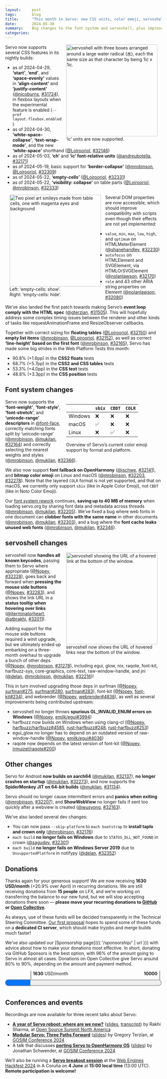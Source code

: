 ```yaml
---
layout:     post
tags:       blog
title:      "This month in Servo: new CSS units, color emoji, servoshell, and more!"
date:       2024-05-30
summary:    Big changes to the font system and servoshell, plus improvements to flexbox, tables, DOM support, and the embedding API.
categories:
---
```


<figure class="_figr" style="clear: right;"><a href="{{ '/img/blog/ic-units.png' | url }}"><img src="{{ '/img/blog/ic-units.png' | url }}"
    alt="servoshell with three boxes arranged around a large water radical (水), each the same size as that character by being 1ic x 1ic."></a>
<figcaption>‘ic’ units are now supported.</figcaption></figure>

<span class=_floatmin></span>Servo now supports several CSS features in its nightly builds:

- as of 2024-04-29, **‘start’**, **‘end’**, and **‘space-evenly’** values in **‘align-content’** and **‘justify-content’** ([@nicoburns](https://github.com/nicoburns), [#31724](https://github.com/servo/servo/pull/31724)), in flexbox layouts when the experimental feature is enabled (`--pref layout.flexbox.enabled`)
- as of 2024-04-30, **‘white-space-collapse’**, **‘text-wrap-mode’**, and the new **‘white-space’** shorthand ([@Loirooriol](https://github.com/Loirooriol), [#32146](https://github.com/servo/servo/pull/32146))
- as of 2024-05-03, **‘ch’** and **‘ic’ font-relative units** ([@andreubotella](https://github.com/andreubotella), [#32171](https://github.com/servo/servo/pull/32171))
- as of 2024-05-19, basic support for **‘border-collapse’** ([@mrobinson](https://github.com/mrobinson), [@Loirooriol](https://github.com/Loirooriol), [#32309](https://github.com/servo/servo/pull/32309))
- as of 2024-05-22, **‘empty-cells’** ([@Loirooriol](https://github.com/Loirooriol), [#32331](https://github.com/servo/servo/pull/32331))
- as of 2024-05-22, **‘visibility: collapse’** on table parts ([@Loirooriol](https://github.com/Loirooriol), [@mrobinson](https://github.com/mrobinson), [#32333](https://github.com/servo/servo/pull/32333))

<figure class="_figl"><a href="{{ '/img/blog/empty-cells.png' | url }}"><img src="{{ '/img/blog/empty-cells.png' | url }}"
    alt="Two pixel art smileys made from table cells, one with magenta eyes and background"></a>
<figcaption>Left: ‘empty-cells: show’.<br>Right: ‘empty-cells: hide’.</figcaption></figure>

<span class=_floatmin></span>Several DOM properties are now accessible, which should improve compatibility with scripts even though their effects are not yet implemented:

- `value`, `min`, `max`, `low`, `high`, and `optimum` on HTMLMeterElement ([@shanehandley](https://github.com/shanehandley), [#32230](https://github.com/servo/servo/pull/32230))
- `autofocus` on HTMLElement and SVGElement, via HTMLOrSVGElement ([@nolanlawson](https://github.com/nolanlawson), [#32170](https://github.com/servo/servo/pull/32170))
- `role` and 43 other ARIA string properties on Element ([@nolanlawson](https://github.com/nolanlawson), [#32080](https://github.com/servo/servo/pull/32080))

We’ve also landed the first patch towards making Servo’s **event loop comply with the HTML spec** ([@gterzian](https://github.com/gterzian), [#31505](https://github.com/servo/servo/pull/31505)).
This will hopefully address some complex timing issues between the renderer and other kinds of tasks like requestAnimationFrame and ResizeObserver callbacks.

Together with correct sizing for **floating tables** ([@Loirooriol](https://github.com/Loirooriol), [#32150](https://github.com/servo/servo/pull/32150)) and **empty list items** ([@mrobinson](https://github.com/mrobinson), [@Loirooriol](https://github.com/Loirooriol), [#32152](https://github.com/servo/servo/pull/32152)), as well as correct **‘line-height’ based on the first font** ([@mrobinson](https://github.com/mrobinson), [#32165](https://github.com/servo/servo/pull/32165)), Servo has made some big strides in the Web Platform Tests this month:

- 90.8% (+1.6pp) in the **CSS2 floats** tests
- 68.7% (+5.7pp) in the **CSS2 and CSS tables** tests
- 53.3% (+4.0pp) in the **CSS text** tests
- 48.8% (+3.3pp) in the **CSS position** tests

## Font system changes

<figure class=_figr>

|   | `sbix` | `CBDT` | `COLR` |
|---|---|---|---|
| Windows | ❌︎ | ❌︎ | ❌︎ |
| macOS | ✅ | ❌︎ | ❌︎ |
| Linux | ❌︎ | ✅ | ❌︎ |

<figcaption>Overview of Servo’s current color emoji support by format and platform.</figcaption>
</figure>

<span class=_floatmin></span>Servo now supports the **‘font-weight’**, **‘font-style’**, **‘font-stretch’**, and **‘unicode-range’ descriptors** in [@font-face](https://github.com/font-face), correctly matching fonts split by ‘unicode-range’ ([@mrobinson](https://github.com/mrobinson), [@mukilan](https://github.com/mukilan), [#32164](https://github.com/servo/servo/pull/32164)) and correctly selecting the nearest weights and styles ([@mrobinson](https://github.com/mrobinson), [@mukilan](https://github.com/mukilan), [#32366](https://github.com/servo/servo/pull/32366)).

We also now support **font fallback on OpenHarmony** ([@jschwe](https://github.com/jschwe), [#32141](https://github.com/servo/servo/pull/32141)), and **bitmap color emoji** on Linux and macOS ([@mrobinson](https://github.com/mrobinson), [#32203](https://github.com/servo/servo/pull/32203), [#32278](https://github.com/servo/servo/pull/32278)).
Note that the layered `COLR` format is not yet supported, and that on macOS, we currently only support `sbix` (like in Apple Color Emoji), not `CBDT` (like in Noto Color Emoji).

Our [font system rework](https://github.com/servo/servo/issues/32033) continues, **saving up to 40 MB of memory** when loading servo.org by sharing font data and metadata across threads ([@mrobinson](https://github.com/mrobinson), [@mukilan](https://github.com/mukilan), [#32205](https://github.com/servo/servo/pull/32205)).
We’ve fixed a bug where web fonts in one document can **clobber fonts with the same name** in other documents ([@mrobinson](https://github.com/mrobinson), [@mukilan](https://github.com/mukilan), [#32303](https://github.com/servo/servo/pull/32303)), and a bug where the **font cache leaks unused web fonts** ([@mrobinson](https://github.com/mrobinson), [@mukilan](https://github.com/mukilan), [#32346](https://github.com/servo/servo/pull/32346)).

## servoshell changes

<figure class="_figr"><a href="{{ '/img/blog/servoshell-status-bar.png' | url }}"><img src="{{ '/img/blog/servoshell-status-bar.png' | url }}"
    alt="servoshell showing the URL of a hovered link at the bottom of the window."></a>
<figcaption>servoshell now shows the URL of hovered links near the bottom of the window.</figcaption></figure>

<span class=_floatmin></span>servoshell now **handles all known keycodes**, passing them to Servo where appropriate ([@Nopey](https://github.com/Nopey), [#32228](https://github.com/servo/servo/pull/32228)), goes back and forward when **pressing the mouse side buttons** ([@Nopey](https://github.com/Nopey), [#32283](https://github.com/servo/servo/pull/32283)), and shows the link URL in a **status tooltip when hovering over links** ([@iterminatorheart](https://github.com/iterminatorheart), [@atbrakhi](https://github.com/atbrakhi), [#32011](https://github.com/servo/servo/pull/32011)).

Adding support for the mouse side buttons required a winit upgrade, but we ultimately ended up embarking on a three-month overhaul to upgrade a bunch of other deps ([@Nopey](https://github.com/Nopey), [@mrobinson](https://github.com/mrobinson), [#31278](https://github.com/servo/servo/pull/31278)), including egui, glow, nix, raqote, font-kit, harfbuzz-sys, core-graphics, core-text, raw-window-handle, and jni ([@delan](https://github.com/delan), [@mrobinson](https://github.com/mrobinson), [@mukilan](https://github.com/mukilan), [#32216](https://github.com/servo/servo/pull/32216))!

This in turn involved upgrading those deps in surfman ([@Nopey](https://github.com/Nopey), [surfman#275](https://github.com/servo/surfman/pull/275), [surfman#280](https://github.com/servo/surfman/pull/280), [surfman#283](https://github.com/servo/surfman/pull/283)), font-kit ([@Nopey](https://github.com/Nopey), [font-kit#234](https://github.com/servo/font-kit/pull/234)), and webrender ([@Nopey](https://github.com/Nopey), [webrender#4838](https://github.com/servo/webrender/pull/4838)), as well as several improvements being contributed upstream:

- servoshell no longer throws **spurious GL_INVALID_ENUM errors on Windows** ([@Nopey](https://github.com/Nopey), [emilk/egui#3994](https://github.com/emilk/egui/pull/3994))
- harfbuzz now builds on Windows when using clang-cl ([@Nopey](https://github.com/Nopey), [harfbuzz/harfbuzz#4585](https://github.com/harfbuzz/harfbuzz/pull/4585), [rust-harfbuzz#248](https://github.com/servo/rust-harfbuzz/pull/248), [rust-harfbuzz#253](https://github.com/servo/rust-harfbuzz/pull/253))
- egui_glow no longer has to depend on an outdated version of raw-window-handle ([@Nopey](https://github.com/Nopey), [emilk/egui#4036](https://github.com/emilk/egui/pull/4036))
- raqote now depends on the latest version of font-kit ([@Nopey](https://github.com/Nopey), [jrmuizel/raqote#200](https://github.com/jrmuizel/raqote/pull/200))

## Other changes

Servo for Android **now builds on aarch64** ([@mukilan](https://github.com/mukilan), [#32137](https://github.com/servo/servo/pull/32137)), **no longer crashes on startup** ([@mukilan](https://github.com/mukilan), [#32273](https://github.com/servo/servo/pull/32273)), and now supports the **SpiderMonkey JIT on 64-bit builds** ([@mukilan](https://github.com/mukilan), [#31134](https://github.com/servo/servo/pull/31134)).

Servo should no longer cause intermittent errors and **panics when exiting** ([@mrobinson](https://github.com/mrobinson), [#32207](https://github.com/servo/servo/pull/32207)), and **ShowWebView** no longer fails if sent too quickly after a webview is created ([@wusyong](https://github.com/wusyong), [#32163](https://github.com/servo/servo/pull/32163)).

We’ve also landed several dev changes:

- You can now pass `--skip-platform` to `mach bootstrap` to **install taplo and crown only** ([@mrobinson](https://github.com/mrobinson), [#32176](https://github.com/servo/servo/pull/32176))
- `mach build` **no longer fails on Windows** due to `STATUS_DLL_NOT_FOUND` in crown ([@sagudev](https://github.com/sagudev), [#32301](https://github.com/servo/servo/pull/32301))
- `mach build` **no longer fails on Windows Server 2019** due to `UnsupportedPlatform` in notifypy ([@delan](https://github.com/delan), [#32352](https://github.com/servo/servo/pull/32352))

## Donations

Thanks again for your generous support!
We are now receiving **1630 USD/month** (+20.9% over April) in recurring donations.
We are still receiving donations from **15 people** on LFX, and we’re working on transferring the balance to our new fund, but we will stop accepting donations there soon — **please move your recurring donations to [GitHub](https://github.com/sponsors/servo) or [Open Collective](https://opencollective.com/servo)**.

As always, use of these funds will be decided transparently in the Technical Steering Committee.
[Our first proposal](https://github.com/servo/project/issues/88#issuecomment-2134485100) hopes to spend some of these funds on a **dedicated CI server**, which should make tryjobs and merge builds much faster!

We’ve also updated our [Sponsorship page]({{ '/sponsorship/' | url }}) with advice about how to make your donations most effective.
In short, donating via GitHub Sponsors is the best option, with 96% of the amount going to Servo in almost all cases.
Donations on Open Collective give Servo around 80% to 90%, depending on the amount and payment method.

<figure class="_fig" style="width: 100%; margin: 1em 0;"><div class="_flex" style="height: calc(1lh + 3em); flex-flow: column nowrap; text-align: left;">
    <div style="position: relative; text-align: right;">
        <div style="position: absolute; margin-left: calc(100% * 1630 / 10000); padding-left: 0.5em;"><strong>1630</strong> USD/month</div>
        <div style="position: absolute; margin-left: calc(100% * 1630 / 10000); height: calc(1lh + 1.5em); border-left: 1px solid;"></div>
        <div style="position: absolute; margin-left: calc(100% - 0.5em); height: calc(1lh + 1.5em); border-left: 1px solid;"></div>
        <div style="padding-right: 1em;"><strong>10000</strong><!-- USD/month --></div>
    </div>
    <progress value="1630" max="10000" style="transform: scale(3); transform-origin: top left; width: calc(100% / 3);"></progress>
</div></figure>

## Conferences and events

Recordings are now available for three recent talks about Servo:

- [**A year of Servo reboot: where are we now?**](https://www.youtube.com/watch?v=RdtlD_7JAs8) ([slides](https://servo.org/slides/2024-04-16-open-source-summit-NA/), [transcript](https://www.atbrakhi.dev/blog/oss-north-america)) by Rakhi Sharma, at [Open Source Summit North America](https://events.linuxfoundation.org/open-source-summit-north-america/)
- [**Modular Servo: Three Paths Forward**](https://www.youtube.com/watch?v=EA_1jxzR85M) ([slides](/files/2024-05-06-modular-servo.pdf)) by Gregory Terzian, at [GOSIM Conference 2024](https://europe2024.gosim.org/schedule#mobile-and-web-app)
- A talk that discusses [**porting Servo to OpenHarmony OS**](https://www.youtube.com/watch?v=MOhxXhUmgPM) ([slides](/files/2024-05-06-openharmony-os-for-next-gen-mobile.pdf)) by Jonathan Schwender, at [GOSIM Conference 2024](https://europe2024.gosim.org/schedule#mobile-and-web-app)

We’ll also be running a [**Servo breakout session**](https://github.com/Igalia/webengineshackfest/issues/28) at the [Web Engines Hackfest 2024](https://webengineshackfest.org) in A Coruña on **4 June** at **15:00 local time** (13:00 UTC).
**Remote participation is welcome!**

<style>
    /* guaranteed minimum width for first paragraph after a float */
    ._floatmin {
        display: block;
        width: 13em;
        overflow: hidden;
    }
    ._none {
        display: none;
    }
    ._fig:not(#specificity) {
        width: 33em;
        max-width: 100%;
        margin: 1em auto;
    }
    ._fig > ._flex {
        display: flex;
    }
    ._fig._min {
        width: min-content;
    }
    ._fig table {
        text-align: initial;
    }
    ._fig figcaption._notes {
        text-align: left;
        width: max-content;
        max-width: 100%;
    }
    ._figl:not(#specificity),
    ._figr:not(#specificity) {
        margin: 0 1em 1em;
    }
    ._figl {
        float: left;
        max-width: 100%;
    }
    ._figr {
        float: right;
        max-width: 100%;
    }
    ._figl > figcaption,
    ._figr > figcaption,
    ._figl > iframe,
    ._figr > iframe,
    ._figl > video,
    ._figr > video,
    ._figl > a > img,
    ._figr > a > img {
        width: 21em;
        max-width: 100%;
    }
    ._runin {
        margin-bottom: 1em;
    }
    ._runin > p,
    ._runin > h2 {
        display: inline;
    }
    ._correction {
        max-width: 33em;
        margin: 1em auto;
        border-bottom: 1px solid;
        padding-bottom: 1em;
    }
    ._note {
        margin: 1em 1em;
        border-left: 1px solid;
        padding-left: 1em;
        opacity: 0.75;
    }
</style>
